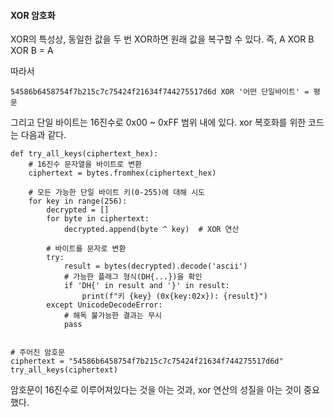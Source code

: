 #### XOR 암호화
XOR의 특성상, 동일한 값을 두 번 XOR하면 원래 값을 복구할 수 있다. 
즉, A XOR B XOR B = A

따라서
```
54586b6458754f7b215c7c75424f21634f744275517d6d XOR '어떤 단일바이트' = 평문
```

그리고 단일 바이트는 16진수로 0x00 ~ 0xFF 범위 내에 있다.
xor 복호화를 위한 코드는 다음과 같다.

```
def try_all_keys(ciphertext_hex):
    # 16진수 문자열을 바이트로 변환
    ciphertext = bytes.fromhex(ciphertext_hex)

    # 모든 가능한 단일 바이트 키(0-255)에 대해 시도
    for key in range(256):
        decrypted = []
        for byte in ciphertext:
            decrypted.append(byte ^ key)  # XOR 연산

        # 바이트를 문자로 변환
        try:
            result = bytes(decrypted).decode('ascii')
            # 가능한 플래그 형식(DH{...})을 확인
            if 'DH{' in result and '}' in result:
                print(f"키 {key} (0x{key:02x}): {result}")
        except UnicodeDecodeError:
            # 해독 불가능한 결과는 무시
            pass


# 주어진 암호문
ciphertext = "54586b6458754f7b215c7c75424f21634f744275517d6d"
try_all_keys(ciphertext)
```

암호문이 16진수로 이루어져있다는 것을 아는 것과, xor 연산의 성질을 아는 것이 중요했다.

